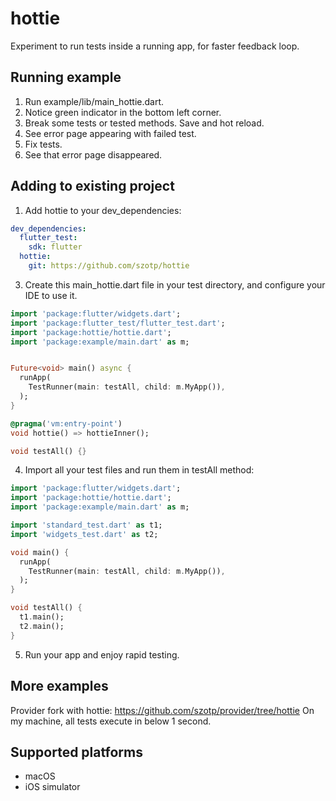 # hottie

Experiment to run tests inside a running app, for faster feedback loop.

## Running example

1. Run example/lib/main_hottie.dart.
2. Notice green indicator in the bottom left corner.
3. Break some tests or tested methods. Save and hot reload.
4. See error page appearing with failed test.
5. Fix tests.
6. See that error page disappeared.

## Adding to existing project

1. Add hottie to your dev_dependencies:
```yaml
dev_dependencies:
  flutter_test:
    sdk: flutter
  hottie:
    git: https://github.com/szotp/hottie
```

3. Create this main_hottie.dart file in your test directory, and configure your IDE to use it.
```dart
import 'package:flutter/widgets.dart';
import 'package:flutter_test/flutter_test.dart';
import 'package:hottie/hottie.dart';
import 'package:example/main.dart' as m;


Future<void> main() async {
  runApp(
    TestRunner(main: testAll, child: m.MyApp()),
  );
}

@pragma('vm:entry-point')
void hottie() => hottieInner();

void testAll() {}
```

4. Import all your test files and run them in testAll method:
```dart
import 'package:flutter/widgets.dart';
import 'package:hottie/hottie.dart';
import 'package:example/main.dart' as m;

import 'standard_test.dart' as t1;
import 'widgets_test.dart' as t2;

void main() {
  runApp(
    TestRunner(main: testAll, child: m.MyApp()),
  );
}

void testAll() {
  t1.main();
  t2.main();
}
```
5. Run your app and enjoy rapid testing.


## More examples
Provider fork with hottie: https://github.com/szotp/provider/tree/hottie
On my machine, all tests execute in below 1 second.

## Supported platforms
* macOS
* iOS simulator
